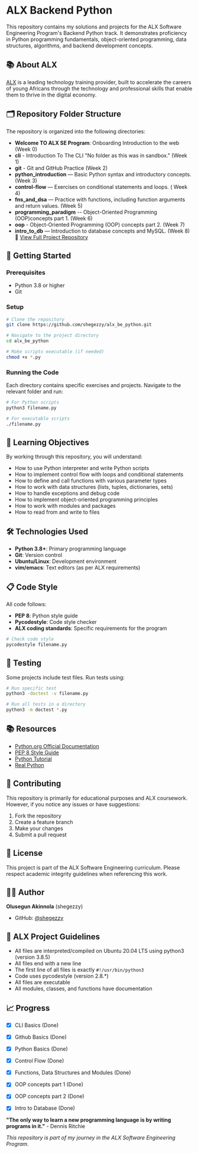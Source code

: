 # ALX Backend Python

This repository contains my solutions and projects for the ALX Software Engineering Program's Backend Python track. It demonstrates proficiency in Python programming fundamentals, object-oriented programming, data structures, algorithms, and backend development concepts.

## 📚 About ALX

[ALX](https://www.alxafrica.com/) is a leading technology training provider, built to accelerate the careers of young Africans through the technology and professional skills that enable them to thrive in the digital economy.



## 🗂️ Repository Folder Structure
The repository is organized into the following directories:
- **Welcome TO ALX SE Program**: Onboarding Introduction to the web (Week 0)
- **cli** - Introduction To The CLI "No folder as this was in sandbox." (Week 1)
- **git** - Git and GitHub Practice (Week 2)
- **python_introduction** — Basic Python syntax and introductory concepts. (Week 3)
- **control-flow** — Exercises on conditional statements and loops. ( Week 4)
- **fns_and_dsa** — Practice with functions, including function arguments and return values. (Week 5)
- **programming_paradigm** -- Object-Oriented Programming (OOP)concepts part 1. (Week 6)
- **oop** - Object-Oriented Programming (OOP) concepts part 2. (Week 7)
- **intro_to_db** — Introduction to database concepts and MySQL. (Week 8)  
  🔗 [View Full Project Repository](https://github.com/shegezzy/Intro_to_DB)


## 🚀 Getting Started

### Prerequisites

- Python 3.8 or higher
- Git

### Setup

```bash
# Clone the repository
git clone https://github.com/shegezzy/alx_be_python.git

# Navigate to the project directory
cd alx_be_python

# Make scripts executable (if needed)
chmod +x *.py
```

### Running the Code

Each directory contains specific exercises and projects. Navigate to the relevant folder and run:

```bash
# For Python scripts
python3 filename.py

# For executable scripts
./filename.py
```

## 📖 Learning Objectives

By working through this repository, you will understand:

- How to use Python interpreter and write Python scripts
- How to implement control flow with loops and conditional statements
- How to define and call functions with various parameter types
- How to work with data structures (lists, tuples, dictionaries, sets)
- How to handle exceptions and debug code
- How to implement object-oriented programming principles
- How to work with modules and packages
- How to read from and write to files

## 🛠️ Technologies Used

- **Python 3.8+**: Primary programming language
- **Git**: Version control
- **Ubuntu/Linux**: Development environment
- **vim/emacs**: Text editors (as per ALX requirements)

## 📋 Code Style

All code follows:
- **PEP 8**: Python style guide
- **Pycodestyle**: Code style checker
- **ALX coding standards**: Specific requirements for the program

```bash
# Check code style
pycodestyle filename.py
```

## 🧪 Testing

Some projects include test files. Run tests using:

```bash
# Run specific test
python3 -doctest -v filename.py

# Run all tests in a directory
python3 -m doctest *.py
```

## 📚 Resources

- [Python.org Official Documentation](https://docs.python.org/3/)
- [PEP 8 Style Guide](https://www.python.org/dev/peps/pep-0008/)
- [Python Tutorial](https://docs.python.org/3/tutorial/)
- [Real Python](https://realpython.com/)

## 🤝 Contributing

This repository is primarily for educational purposes and ALX coursework. However, if you notice any issues or have suggestions:

1. Fork the repository
2. Create a feature branch
3. Make your changes
4. Submit a pull request

## 📄 License

This project is part of the ALX Software Engineering curriculum. Please respect academic integrity guidelines when referencing this work.

## 👨‍💻 Author

**Olusegun Akinnola** (shegezzy)
- GitHub: [@shegezzy](https://github.com/shegezzy)

## 🎯 ALX Project Guidelines

- All files are interpreted/compiled on Ubuntu 20.04 LTS using python3 (version 3.8.5)
- All files end with a new line
- The first line of all files is exactly `#!/usr/bin/python3`
- Code uses pycodestyle (version 2.8.*)
- All files are executable
- All modules, classes, and functions have documentation

## 📈 Progress

- [x] CLI Basics (Done)
- [x] Github Basics (Done)
- [x] Python Basics (Done)
- [x] Control Flow (Done)
- [x] Functions, Data Structures and Modules (Done)
- [x] OOP concepts part 1 (Done)
- [x] OOP concepts part 2 (Done)
- [x] Intro to Database (Done)


**"The only way to learn a new programming language is by writing programs in it."** - Dennis Ritchie

*This repository is part of my journey in the ALX Software Engineering Program.*